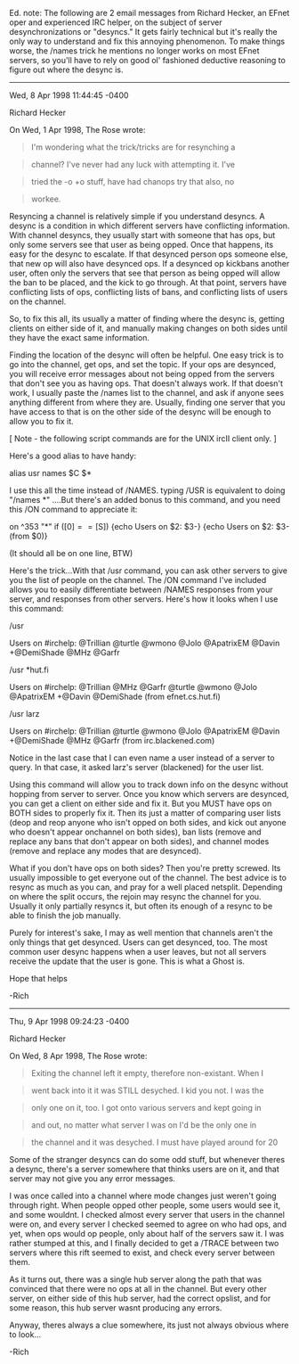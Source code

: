 Ed. note: The following are 2 email messages from Richard Hecker, an EFnet
oper and experienced IRC helper, on the subject of server desynchronizations
or "desyncs." It gets fairly technical but it's really the only way to
understand and fix this annoying phenomenon. To make things worse, the /names
trick he mentions no longer works on most EFnet servers, so you'll have to
rely on good ol' fashioned deductive reasoning to figure out where the desync
is.

* * *

Wed, 8 Apr 1998 11:44:45 -0400

Richard Hecker

On Wed, 1 Apr 1998, The Rose wrote:

> I'm wondering what the trick/tricks are for resynching a

> channel? I've never had any luck with attempting it. I've

> tried the -o +o stuff, have had chanops try that also, no

> workee.

Resyncing a channel is relatively simple if you understand desyncs. A desync
is a condition in which different servers have conflicting information. With
channel desyncs, they usually start with someone that has ops, but only some
servers see that user as being opped. Once that happens, its easy for the
desync to escalate. If that desynced person ops someone else, that new op will
also have desynced ops. If a desynced op kickbans another user, often only the
servers that see that person as being opped will allow the ban to be placed,
and the kick to go through. At that point, servers have conflicting lists of
ops, conflicting lists of bans, and conflicting lists of users on the channel.

So, to fix this all, its usually a matter of finding where the desync is,
getting clients on either side of it, and manually making changes on both
sides until they have the exact same information.

Finding the location of the desync will often be helpful. One easy trick is to
go into the channel, get ops, and set the topic. If your ops are desynced, you
will receive error messages about not being opped from the servers that don't
see you as having ops. That doesn't always work. If that doesn't work, I
usually paste the /names list to the channel, and ask if anyone sees anything
different from where they are. Usually, finding one server that you have
access to that is on the other side of the desync will be enough to allow you
to fix it.

[ Note - the following script commands are for the UNIX ircII client only. ]

Here's a good alias to have handy:

alias usr names $C $*

I use this all the time instead of /NAMES. typing /USR is equivalent to doing
"/names *" ....But there's an added bonus to this command, and you need this
/ON command to appreciate it:

on ^353 "*" if ([$0] == [$S]) {echo Users on $2: $3-} {echo Users on $2: $3-
\(from $0\)}

(It should all be on one line, BTW)

Here's the trick...With that /usr command, you can ask other servers to give
you the list of people on the channel. The /ON command I've included allows
you to easily differentiate between /NAMES responses from your server, and
responses from other servers. Here's how it looks when I use this command:

/usr

Users on #irchelp: @Trillian @turtle @wmono @Jolo @ApatrixEM @Davin
+@DemiShade @MHz @Garfr

/usr *hut.fi

Users on #irchelp: @Trillian @MHz @Garfr @turtle @wmono @Jolo @ApatrixEM
+@Davin @DemiShade (from efnet.cs.hut.fi)

/usr larz

Users on #irchelp: @Trillian @turtle @wmono @Jolo @ApatrixEM @Davin
+@DemiShade @MHz @Garfr (from irc.blackened.com)

Notice in the last case that I can even name a user instead of a server to
query. In that case, it asked larz's server (blackened) for the user list.

Using this command will allow you to track down info on the desync without
hopping from server to server. Once you know which servers are desynced, you
can get a client on either side and fix it. But you MUST have ops on BOTH
sides to properly fix it. Then its just a matter of comparing user lists (deop
and reop anyone who isn't opped on both sides, and kick out anyone who doesn't
appear onchannel on both sides), ban lists (remove and replace any bans that
don't appear on both sides), and channel modes (remove and replace any modes
that are desynced).

What if you don't have ops on both sides? Then you're pretty screwed. Its
usually impossible to get everyone out of the channel. The best advice is to
resync as much as you can, and pray for a well placed netsplit. Depending on
where the split occurs, the rejoin may resync the channel for you. Usually it
only partially resyncs it, but often its enough of a resync to be able to
finish the job manually.

Purely for interest's sake, I may as well mention that channels aren't the
only things that get desynced. Users can get desynced, too. The most common
user desync happens when a user leaves, but not all servers receive the update
that the user is gone. This is what a Ghost is.

Hope that helps

-Rich 

* * *

Thu, 9 Apr 1998 09:24:23 -0400

Richard Hecker

On Wed, 8 Apr 1998, The Rose wrote:

> Exiting the channel left it empty, therefore non-existant. When I

> went back into it it was STILL desyched. I kid you not. I was the

> only one on it, too. I got onto various servers and kept going in

> and out, no matter what server I was on I'd be the only one in

> the channel and it was desyched. I must have played around for 20

Some of the stranger desyncs can do some odd stuff, but whenever theres a
desync, there's a server somewhere that thinks users are on it, and that
server may not give you any error messages.

I was once called into a channel where mode changes just weren't going through
right. When people opped other people, some users would see it, and some
wouldnt. I checked almost every server that users in the channel were on, and
every server I checked seemed to agree on who had ops, and yet, when ops would
op people, only about half of the servers saw it. I was rather stumped at
this, and I finally decided to get a /TRACE between two servers where this
rift seemed to exist, and check every server between them.

As it turns out, there was a single hub server along the path that was
convinced that there were no ops at all in the channel. But every other
server, on either side of this hub server, had the correct opslist, and for
some reason, this hub server wasnt producing any errors.

Anyway, theres always a clue somewhere, its just not always obvious where to
look...

-Rich 
